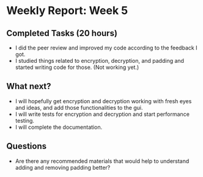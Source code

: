 # Weekly Report: Week 5

## Completed Tasks (20 hours)
* I did the peer review and improved my code according to the feedback I got.
* I studied things related to encryption, decryption, and padding and started writing code for those. (Not working yet.)

## What next?
* I will hopefully get encryption and decryption working with fresh eyes and ideas, and add those functionalities to the gui.
* I will write tests for encryption and decryption and start performance testing.
* I will complete the documentation.

## Questions
* Are there any recommended materials that would help to understand adding and removing padding better?
